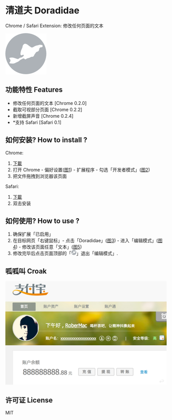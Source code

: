 <h1>清道夫 Doradidae</h1>
<p>Chrome / Safari Extension: 修改任何页面的文本</p>
<img src="https://raw.githubusercontent.com/RoberMac/Doradidae/master/Chrome/lib/icon_256.png" width="128px" />


<h2>功能特性 Features</h2>

<ul>
  <li>修改任何页面的文本 [Chrome 0.2.0]</li>
  <li>截取可视部分页面 [Chrome 0.2.2]</li>
  <li>新增截屏声音 [Chrome 0.2.4]</li>
  <li>*支持 Safari [Safari 0.1]</li>
</ul>

<h2>如何安装? How to install ?</h2>

Chrome: 
<ol>
	<li><a href="https://github.com/RoberMac/Doradidae/raw/master/Chrome/Doradidae.crx">下載</a></li>
	<li>打开 Chrome - 偏好设置(<a href="https://raw.githubusercontent.com/RoberMac/Doradidae/master/test/tutorial/1.png">图1</a>) - 扩展程序 - 勾选「开发者模式」(<a href="https://raw.githubusercontent.com/RoberMac/Doradidae/master/test/tutorial/2.png">图2</a>)</li>
	<li>把文件拖拽到浏览器该页面</li>
</ol>

Safari: 
<ol>
	<li><a href="https://github.com/RoberMac/Doradidae/raw/master/Safari/Doradidae.safariextz">下載</a></li>
	<li>双击安装</li>
</ol>

<h2>如何使用? How to use ?</h2>
<ol>
	<li>确保扩展「已启用」</li>
	<li>在目标网页「右键鼠标」- 点击「Doradidae」(<a href="https://raw.githubusercontent.com/RoberMac/Doradidae/master/test/tutorial/3.png">图3</a>) - 进入「编辑模式」(<a href="https://raw.githubusercontent.com/RoberMac/Doradidae/master/test/tutorial/4.png">图4</a>) -  修改该页面任意「文本」(<a href="https://raw.githubusercontent.com/RoberMac/Doradidae/master/test/tutorial/5.png">图5</a>)</li>
	<li>修改完毕后点击页面顶部的「<img src="https://raw.githubusercontent.com/RoberMac/Doradidae/master/Chrome/lib/icon_256.png" alt="Doradidae Logo" width="16px">」退出「编辑模式」.</li>
</ol>

<h2>呱呱叫 Croak</h2>
<img src="https://raw.githubusercontent.com/RoberMac/Doradidae/master/test/alipay.jpg" width="512px"/>

<h2>许可证 License</h2>

MIT

